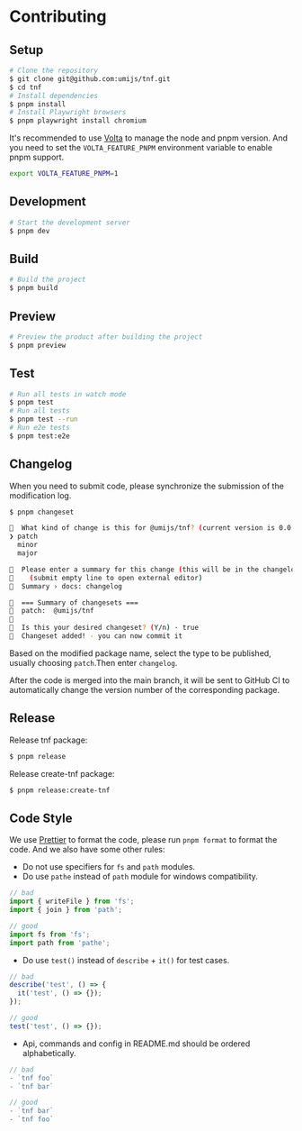 # Contributing

## Setup

```bash
# Clone the repository
$ git clone git@github.com:umijs/tnf.git
$ cd tnf
# Install dependencies
$ pnpm install
# Install Playwright browsers
$ pnpm playwright install chromium
```

It's recommended to use [Volta](https://volta.sh/) to manage the node and pnpm version. And you need to set the `VOLTA_FEATURE_PNPM` environment variable to enable pnpm support.

```bash
export VOLTA_FEATURE_PNPM=1
```

## Development

```bash
# Start the development server
$ pnpm dev
```

## Build

```bash
# Build the project
$ pnpm build
```

## Preview

```bash
# Preview the product after building the project
$ pnpm preview
```

## Test

```bash
# Run all tests in watch mode
$ pnpm test
# Run all tests
$ pnpm test --run
# Run e2e tests
$ pnpm test:e2e
```

## Changelog

When you need to submit code, please synchronize the submission of the modification log.

```bash
$ pnpm changeset

🦋  What kind of change is this for @umijs/tnf? (current version is 0.0.0-alpha.5) … 
❯ patch
  minor
  major

🦋  Please enter a summary for this change (this will be in the changelogs).
🦋    (submit empty line to open external editor)
🦋  Summary › docs: changelog 

🦋  === Summary of changesets ===
🦋  patch:  @umijs/tnf
🦋  
🦋  Is this your desired changeset? (Y/n) · true
🦋  Changeset added! - you can now commit it
```

Based on the modified package name, select the type to be published, usually choosing `patch`.Then enter `changelog`.

After the code is merged into the main branch, it will be sent to GitHub CI to automatically change the version number of the corresponding package.

## Release

Release tnf package:

```bash
$ pnpm release
```

Release create-tnf package:

```bash
$ pnpm release:create-tnf
```

## Code Style

We use [Prettier](https://prettier.io/) to format the code, please run `pnpm format` to format the code. And we also have some other rules:

- Do not use specifiers for `fs` and `path` modules.
- Do use `pathe` instead of `path` module for windows compatibility.

```ts
// bad
import { writeFile } from 'fs';
import { join } from 'path';

// good
import fs from 'fs';
import path from 'pathe';
```

- Do use `test()` instead of `describe` + `it()` for test cases.

```ts
// bad
describe('test', () => {
  it('test', () => {});
});

// good
test('test', () => {});
```

- Api, commands and config in README.md should be ordered alphabetically.

```ts
// bad
- `tnf foo`
- `tnf bar`

// good
- `tnf bar`
- `tnf foo`
```
